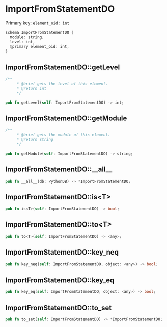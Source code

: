 # ImportFromStatementDO

Primary key: `element_oid: int`

```rust
schema ImportFromStatementDO {
  module: string,
  level: int,
  @primary element_oid: int,
}
```
## ImportFromStatementDO::getLevel

```rust
/**
     * @brief gets the level of this element.
     * @return int
     */
```
```rust
pub fn getLevel(self: ImportFromStatementDO) -> int;
```
## ImportFromStatementDO::getModule

```rust
/**
     * @brief gets the module of this element.
     * @return string
     */
```
```rust
pub fn getModule(self: ImportFromStatementDO) -> string;
```
## ImportFromStatementDO::\_\_all\_\_

```rust
pub fn __all__(db: PythonDB) -> *ImportFromStatementDO;
```
## ImportFromStatementDO::is\<T\>

```rust
pub fn is<T>(self: ImportFromStatementDO) -> bool;
```
## ImportFromStatementDO::to\<T\>

```rust
pub fn to<T>(self: ImportFromStatementDO) -> <any>;
```
## ImportFromStatementDO::key\_neq

```rust
pub fn key_neq(self: ImportFromStatementDO, object: <any>) -> bool;
```
## ImportFromStatementDO::key\_eq

```rust
pub fn key_eq(self: ImportFromStatementDO, object: <any>) -> bool;
```
## ImportFromStatementDO::to\_set

```rust
pub fn to_set(self: ImportFromStatementDO) -> *ImportFromStatementDO;
```
